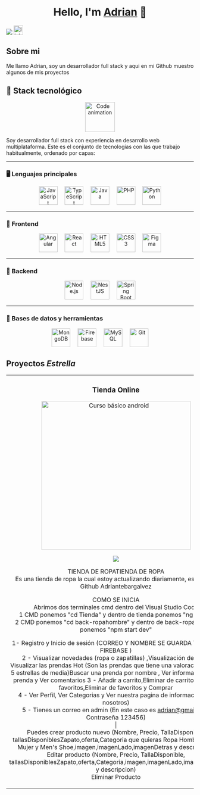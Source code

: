 <div align="center">
<h1 align="center">Hello, I'm <a href="https://www.linkedin.com/in/adrian-tebar-galvez-970b62203/">Adrian</a> 👋</h1>
</div>
<img src="https://i.imgur.com/vZ6XoOZ.jpg">



<a href="https://www.linkedin.com/in/adrian-tebar-galvez-970b62203/" target="_blank">
    <img src="https://img.shields.io/static/v1?message=LinkedIn&logo=linkedin&label=&color=0077B5&logoColor=white&labelColor=&style=for-the-badge" height="25" alt="linkedin logo" />
</a>



## Sobre mi

Me llamo Adrian, soy un desarrollador full stack y aqui en mi Github muestro algunos de mis proyectos
<br>
## 🧩 Stack tecnológico

<p align="center">
  <img src="https://media.giphy.com/media/qgQUggAC3Pfv687qPC/giphy.gif" width="80" alt="Code animation">
</p>

Soy desarrollador full stack con experiencia en desarrollo web multiplataforma. Este es el conjunto de tecnologías con las que trabajo habitualmente, ordenado por capas:

---

### 🖥️ Lenguajes principales

<p align="center">
  <img src="https://cdn.jsdelivr.net/gh/devicons/devicon/icons/javascript/javascript-original.svg" title="JavaScript" height="50" alt="JavaScript"/>
  &nbsp;&nbsp;&nbsp;
  <img src="https://cdn.jsdelivr.net/gh/devicons/devicon/icons/typescript/typescript-original.svg" title="TypeScript" height="50" alt="TypeScript"/>
  &nbsp;&nbsp;&nbsp;
  <img src="https://cdn.jsdelivr.net/gh/devicons/devicon/icons/java/java-original.svg" title="Java" height="50" alt="Java"/>
  &nbsp;&nbsp;&nbsp;
  <img src="https://cdn.jsdelivr.net/gh/devicons/devicon/icons/php/php-original.svg" title="PHP" height="50" alt="PHP"/>
  &nbsp;&nbsp;&nbsp;
  <img src="https://cdn.jsdelivr.net/gh/devicons/devicon/icons/python/python-original.svg" title="Python" height="50" alt="Python"/>
</p>

---

### 🎨 Frontend

<p align="center">
  <img src="https://cdn.jsdelivr.net/gh/devicons/devicon/icons/angularjs/angularjs-original.svg" title="Angular" height="50" alt="Angular"/>
  &nbsp;&nbsp;&nbsp;
  <img src="https://cdn.jsdelivr.net/gh/devicons/devicon/icons/react/react-original.svg" title="React" height="50" alt="React"/>
  &nbsp;&nbsp;&nbsp;
  <img src="https://cdn.jsdelivr.net/gh/devicons/devicon/icons/html5/html5-original.svg" title="HTML5" height="50" alt="HTML5"/>
  &nbsp;&nbsp;&nbsp;
  <img src="https://cdn.jsdelivr.net/gh/devicons/devicon/icons/css3/css3-original.svg" title="CSS3" height="50" alt="CSS3"/>
  &nbsp;&nbsp;&nbsp;
  <img src="https://cdn.jsdelivr.net/gh/devicons/devicon/icons/figma/figma-original.svg" title="Figma" height="50" alt="Figma"/>
</p>

---

### 🔧 Backend

<p align="center">
  <img src="https://cdn.jsdelivr.net/gh/devicons/devicon/icons/nodejs/nodejs-original.svg" title="Node.js" height="50" alt="Node.js"/>
  &nbsp;&nbsp;&nbsp;
  <img src="https://nestjs.com/img/logo-small.svg" title="NestJS" height="50" alt="NestJS"/>
  &nbsp;&nbsp;&nbsp;
  <img src="https://cdn.jsdelivr.net/gh/devicons/devicon/icons/spring/spring-original.svg" title="Spring Boot" height="50" alt="Spring Boot"/>
</p>

---

### 💾 Bases de datos y herramientas

<p align="center">
  <img src="https://cdn.jsdelivr.net/gh/devicons/devicon/icons/mongodb/mongodb-original.svg" title="MongoDB" height="50" alt="MongoDB"/>
  &nbsp;&nbsp;&nbsp;
  <img src="https://cdn.jsdelivr.net/gh/devicons/devicon/icons/firebase/firebase-plain.svg" title="Firebase" height="50" alt="Firebase"/>
  &nbsp;&nbsp;&nbsp;
  <img src="https://cdn.jsdelivr.net/gh/devicons/devicon/icons/mysql/mysql-original.svg" title="MySQL" height="50" alt="MySQL"/>
  &nbsp;&nbsp;&nbsp;
  <img src="https://cdn.jsdelivr.net/gh/devicons/devicon/icons/git/git-original.svg" title="Git" height="50" alt="Git"/>
</p>




 

## Proyectos *Estrella*
<table>
<tr>
<td width="50%">
<h3 align="center">Tienda Online</h3>
<div align="center">
<a href="https://github.com/Adriantebargalvez/PROJECTS/tree/main/AngularClase" target="_blank"><img src="https://i.imgur.com/bbhoGXE.png" width="400" alt="Curso básico android"></a>
<p>
<a href="https://github.com/Adriantebargalvez/PROJECTS/tree/main/AngularClase" target="_blank">
   
<img src="https://img.shields.io/badge/CÓDIGO-ff9?style=for-the-badge&logo=github&logoColor=black">
</a>
</p>
<p>
TIENDA DE ROPATIENDA DE ROPA<br>
Es una tienda de ropa la cual estoy actualizando diariamente, esta en mi Github Adriantebargalvez <br>

COMO SE INICIA<br>
Abrimos dos terminales cmd dentro del Visual Studio Code<br>
1 CMD ponemos "cd Tienda" y dentro de tienda ponemos "ng serve"<br>
2 CMD ponemos "cd back-ropahombre" y dentro de back-ropahombre ponemos "npm start dev"<br>

1- Registro y Inicio de sesión (CORREO Y NOMBRE SE GUARDA TODO EN FIREBASE ) <br>
2 - Visualizar novedades (ropa o zapatillas) ,Visualización de ropa, Visualizar las prendas Hot (Son las prendas que tiene una valoracion de 4 a 5 estrellas de media)Buscar una prenda por nombre , Ver información de la <br>prenda y Ver comentarios
3 - Añadir a carrito,Eliminar de carrito,Añadir a favoritos,Eliminar de favoritos y Comprar<br>
4 - Ver Perfil, Ver Categorias y Ver nuestra pagina de informacion (en nosotros)<br>
5 - Tienes un correo en admin (En este caso es adrian@gmail.com Contraseña 123456)<br>
 |<br>
Puedes crear producto nuevo (Nombre, Precio, TallaDisponible, tallasDisponiblesZapato,oferta,Categoria que quieras Ropa Hombre, Ropa Mujer y Men's Shoe,imagen,imagenLado,imagenDetras y descripcion)<br>
Editar producto (Nombre, Precio, TallaDisponible, tallasDisponiblesZapato,oferta,Categoria,imagen,imagenLado,imagenDetras y descripcion)<br>
Eliminar Producto</p>
</div>
                                                                                      
</td>




